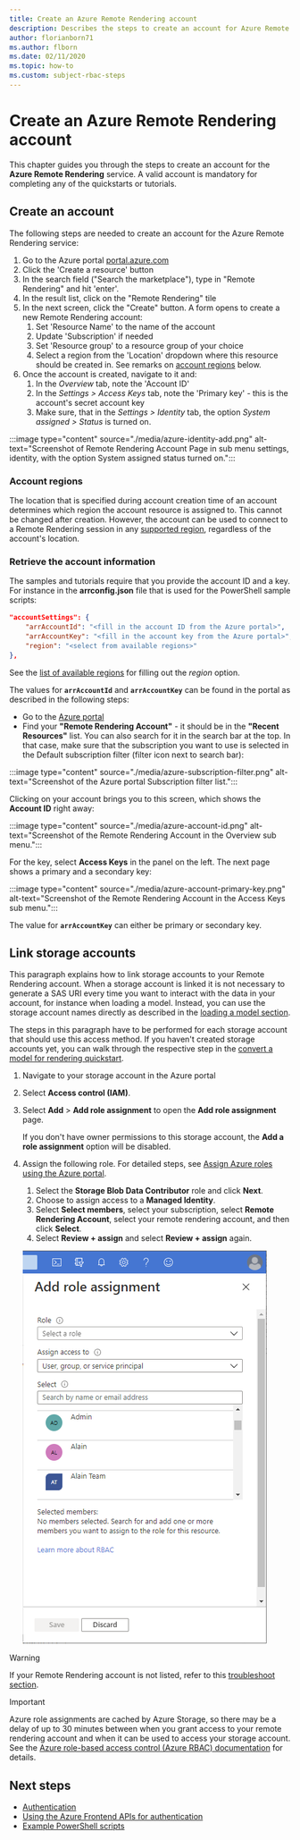 ```yaml
---
title: Create an Azure Remote Rendering account
description: Describes the steps to create an account for Azure Remote Rendering
author: florianborn71
ms.author: flborn
ms.date: 02/11/2020
ms.topic: how-to
ms.custom: subject-rbac-steps
---
```


# Create an Azure Remote Rendering account

This chapter guides you through the steps to create an account for the **Azure Remote Rendering** service. A valid account is mandatory for completing any of the quickstarts or tutorials.

## Create an account

The following steps are needed to create an account for the Azure Remote Rendering service:

1. Go to the Azure portal [portal.azure.com](https://ms.portal.azure.com/)
1. Click the 'Create a resource' button
1. In the search field ("Search the marketplace"), type in "Remote Rendering" and hit 'enter'.
1. In the result list, click on the "Remote Rendering" tile
1. In the next screen, click the "Create" button. A form opens to create a new Remote Rendering account:
    1. Set 'Resource Name' to the name of the account
    1. Update 'Subscription' if needed
    1. Set 'Resource group' to a resource group of your choice
    1. Select a region from the 'Location' dropdown where this resource should be created in. See remarks on [account regions](create-an-account.md#account-regions) below.
1. Once the account is created, navigate to it and:
    1. In the *Overview* tab, note the 'Account ID'
    1. In the *Settings > Access Keys* tab, note the 'Primary key' - this is the account's secret account key
    1. Make sure, that in the *Settings > Identity* tab, the option *System assigned > Status* is turned on.

:::image type="content" source="./media/azure-identity-add.png" alt-text="Screenshot of Remote Rendering Account Page in sub menu settings, identity, with the option System assigned status turned on.":::

### Account regions
The location that is specified during account creation time of an account determines which region the account resource is assigned to. This cannot be changed after creation. However, the account can be used to connect to a Remote Rendering session in any [supported region](./../reference/regions.md), regardless of the account's location.

### Retrieve the account information

The samples and tutorials require that you provide the account ID and a key. For instance in the **arrconfig.json** file that is used for the PowerShell sample scripts:

```json
"accountSettings": {
    "arrAccountId": "<fill in the account ID from the Azure portal>",
    "arrAccountKey": "<fill in the account key from the Azure portal>",
    "region": "<select from available regions>"
},
```

See the [list of available regions](../reference/regions.md) for filling out the *region* option.

The values for **`arrAccountId`** and **`arrAccountKey`** can be found in the portal as described in the following steps:

* Go to the [Azure portal](https://www.portal.azure.com)
* Find your **"Remote Rendering Account"** - it should be in the **"Recent Resources"** list. You can also search for it in the search bar at the top. In that case, make sure that the subscription you want to use is selected in the Default subscription filter (filter icon next to search bar):

:::image type="content" source="./media/azure-subscription-filter.png" alt-text="Screenshot of the Azure portal Subscription filter list.":::

Clicking on your account brings you to this screen, which shows the **Account ID** right away:

:::image type="content" source="./media/azure-account-id.png" alt-text="Screenshot of the Remote Rendering Account in the Overview sub menu.":::

For the key, select **Access Keys** in the panel on the left. The next page shows a primary and a secondary key:

:::image type="content" source="./media/azure-account-primary-key.png" alt-text="Screenshot of the Remote Rendering Account in the Access Keys sub menu.":::

The value for **`arrAccountKey`** can either be primary or secondary key.

## Link storage accounts

This paragraph explains how to link storage accounts to your Remote Rendering account. When a storage account is linked it is not necessary to generate a SAS URI every time you want to interact with the data in your account, for instance when loading a model. Instead, you can use the storage account names directly as described in the [loading a model section](../concepts/models.md#loading-models).

The steps in this paragraph have to be performed for each storage account that should use this access method. If you haven't created storage accounts yet, you can walk through the respective step in the [convert a model for rendering quickstart](../quickstarts/convert-model.md#storage-account-creation).

1. Navigate to your storage account in the Azure portal

1. Select **Access control (IAM)**.

1. Select **Add** > **Add role assignment** to open the **Add role assignment** page.

   If you don't have owner permissions to this storage account, the **Add a role assignment** option will be disabled.

1. Assign the following role. For detailed steps, see [Assign Azure roles using the Azure portal](../../role-based-access-control/role-assignments-portal.md).
   1. Select the **Storage Blob Data Contributor** role and click **Next**.
   1. Choose to assign access to a **Managed Identity**. 
   1. Select **Select members**, select your subscription, select **Remote Rendering Account**, select your remote rendering account, and then click **Select**.
   1. Select **Review + assign** and select **Review + assign** again.

    ![Screenshot showing Add role assignment page in Azure portal.](../../../includes/role-based-access-control/media/add-role-assignment-page.png)

> [!WARNING]
> If your Remote Rendering account is not listed, refer to this [troubleshoot section](../resources/troubleshoot.md#cant-link-storage-account-to-arr-account).

> [!IMPORTANT]
> Azure role assignments are cached by Azure Storage, so there may be a delay of up to 30 minutes between when you grant access to your remote rendering account and when it can be used to access your storage account. See the [Azure role-based access control (Azure RBAC) documentation](../../role-based-access-control/troubleshooting.md#symptom---role-assignment-changes-are-not-being-detected) for details.

## Next steps

* [Authentication](authentication.md)
* [Using the Azure Frontend APIs for authentication](frontend-apis.md)
* [Example PowerShell scripts](../samples/powershell-example-scripts.md)
